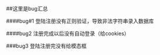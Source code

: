 ##这里是bug汇总

####bug#1
登陆注册没有正则验证，导致非法字符串录入数据库

####bug2
注册完成以后没有自动登录（给cookies）

###bug3
登陆注册完没有给模态框
